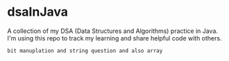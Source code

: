 # dsaInJava
A collection of my DSA (Data Structures and Algorithms) practice in Java. I'm using this repo to track my learning and share helpful code with others.

    bit manuplation and string question and also array 